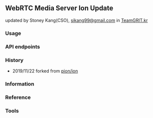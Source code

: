## WebRTC Media Server Ion Update
updated by Stoney Kang(CSO), sikang99@gmail.com in [TeamGRIT.kr](https://teamgrit.kr)

### Usage

### API endpoints

### History
- 2019/11/22 forked from [pion/ion](https://github.com/pion/ion)


### Information


### Reference

### Tools

